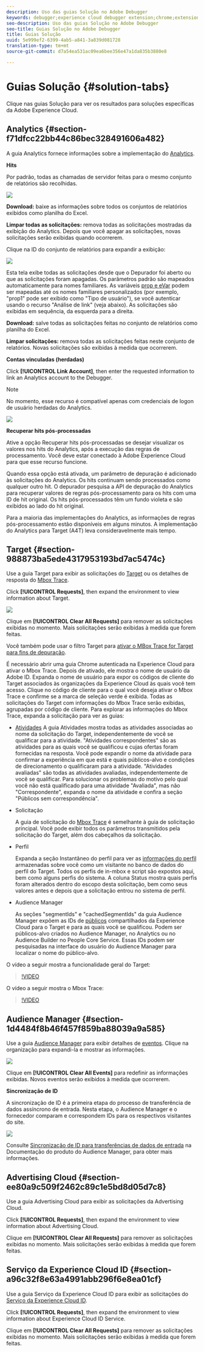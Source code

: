 ```yaml
---
description: Uso das guias Solução no Adobe Debugger
keywords: debugger;experience cloud debugger extension;chrome;extension;summary;clear;requests;solutions;solution;information;analytics;target;audience manager;media optimizer;amo;id service
seo-description: Uso das guias Solução no Adobe Debugger
seo-title: Guias Solução no Adobe Debugger
title: Guias Solução
uuid: 5e999ef2-6399-4ab5-a841-3a839d081728
translation-type: tm+mt
source-git-commit: d7a54ea531ac09ea6bee356e47a1da835b3880e8

---
```



# Guias Solução {#solution-tabs}

Clique nas guias Solução para ver os resultados para soluções específicas da Adobe Experience Cloud.

## Analytics {#section-f71dfcc22bb44c86bec328491606a482}

A guia Analytics fornece informações sobre a implementação do [Analytics](https://experiencecloud.adobe.com/resources/help/en_US/reference/).

**Hits**

Por padrão, todas as chamadas de servidor feitas para o mesmo conjunto de relatórios são recolhidas.

![](assets/analytics-hits.jpg)

**Download:** baixe as informações sobre todos os conjuntos de relatórios exibidos como planilha do Excel.

**Limpar todas as solicitações:** remova todas as solicitações mostradas da exibição do Analytics. Depois que você apagar as solicitações, novas solicitações serão exibidas quando ocorrerem.

Clique na ID do conjunto de relatórios para expandir a exibição:

![](assets/analytics-hits-expand.jpg)

Esta tela exibe todas as solicitações desde que o Depurador foi aberto ou que as solicitações foram apagadas. Os parâmetros padrão são mapeados automaticamente para nomes familiares. As variáveis [prop e eVar](https://experiencecloud.adobe.com/resources/help/en_US/sc/implement/props_eVars.html) podem ser mapeadas até os nomes familiares personalizados (por exemplo, "prop1" pode ser exibido como "Tipo de usuário"), se você autenticar usando o recurso "Análise de link" (veja abaixo). As solicitações são exibidas em sequência, da esquerda para a direita.

**Download:** salve todas as solicitações feitas no conjunto de relatórios como planilha do Excel.

**Limpar solicitações:** remova todas as solicitações feitas neste conjunto de relatórios. Novas solicitações são exibidas à medida que ocorrerem.

**Contas vinculadas (herdadas)**

Click **[!UICONTROL Link Account]**, then enter the requested information to link an Analytics account to the Debugger.

>[!NOTE]
>
>No momento, esse recurso é compatível apenas com credenciais de logon de usuário herdadas do Analytics.

![](assets/analytics-link-account.jpg)

**Recuperar hits pós-processadas**

Ative a opção Recuperar hits pós-processadas se desejar visualizar os valores nos hits do Analytics, após a execução das regras de processamento. Você deve estar conectado à Adobe Experience Cloud para que esse recurso funcione.

Quando essa opção está ativada, um parâmetro de depuração é adicionado às solicitações do Analytics. Os hits continuam sendo processados como qualquer outro hit. O depurador pesquisa a API de depuração do Analytics para recuperar valores de regras pós-processamento para os hits com uma ID de hit original. Os hits pós-processados têm um fundo violeta e são exibidos ao lado do hit original.

Para a maioria das implementações do Analytics, as informações de regras pós-processamento estão disponíveis em alguns minutos. A implementação do Analytics para Target (A4T) leva consideravelmente mais tempo.

## Target {#section-988873ba5ede4317953193bd7ac5474c}

Use a guia Target para exibir as solicitações do [Target](https://docs.adobe.com/content/help/en/target/using/target-home.html) ou os detalhes de resposta do [Mbox Trace](https://docs.adobe.com/content/help/en/target/using/activities/troubleshoot-activities/content-trouble.html).

Click **[!UICONTROL Requests]**, then expand the environment to view information about Target.

![](assets/target-requests.jpg)

Clique em **[!UICONTROL Clear All Requests]** para remover as solicitações exibidas no momento. Mais solicitações serão exibidas à medida que forem feitas.

Você também pode usar o filtro Target para [ativar o MBox Trace for Target para fins de depuração](https://docs.adobe.com/content/help/en/target/using/activities/troubleshoot-activities/content-trouble.html).

É necessário abrir uma guia Chrome autenticada na Experience Cloud para ativar o Mbox Trace. Depois de ativado, ele mostra o nome de usuário da Adobe ID. Expanda o nome de usuário para expor os códigos de cliente do Target associados às organizações da Experience Cloud às quais você tem acesso. Clique no código de cliente para o qual você deseja ativar o Mbox Trace e confirme se a marca de seleção verde é exibida. Todas as solicitações do Target com informações do Mbox Trace serão exibidas, agrupadas por código de cliente. Para explorar as informações do Mbox Trace, expanda a solicitação para ver as guias:

* [Atividades](https://docs.adobe.com/content/help/en/target/using/activities/activities.html) A guia Atividades mostra todas as atividades associadas ao nome da solicitação do Target, independentemente de você se qualificar para a atividade. "Atividades correspondentes" são as atividades para as quais você se qualificou e cujas ofertas foram fornecidas na resposta. Você pode expandir o nome da atividade para confirmar a experiência em que está e quais públicos-alvo e condições de direcionamento o qualificaram para a atividade. "Atividades avaliadas" são todas as atividades avaliadas, independentemente de você se qualificar. Para solucionar os problemas do motivo pelo qual você não está qualificado para uma atividade "Avaliada", mas não "Correspondente", expanda o nome da atividade e confira a seção "Públicos sem correspondência".

* Solicitação

   A guia de solicitação do [Mbox Trace](https://docs.adobe.com/content/help/en/target/using/activities/troubleshoot-activities/content-trouble.html) é semelhante à guia de solicitação principal. Você pode exibir todos os parâmetros transmitidos pela solicitação do Target, além dos cabeçalhos da solicitação.
* Perfil

   Expanda a seção Instantâneo do perfil para ver as [informações do perfil](https://docs.adobe.com/content/help/en/target/using/audiences/visitor-profiles/variables-profiles-parameters-methods.html) armazenadas sobre você como um visitante no banco de dados do perfil do Target. Todos os perfis de in-mbox e script são expostos aqui, bem como alguns perfis do sistema. A coluna Status mostra quais perfis foram alterados dentro do escopo desta solicitação, bem como seus valores antes e depois que a solicitação entrou no sistema de perfil.
* Audience Manager

   As seções "segmentIds" e "cachedSegmentIds" da guia Audience Manager expõem as IDs de [públicos](https://docs.adobe.com/content/help/en/target/using/audiences/target.html) compartilhados da Experience Cloud para o Target e para as quais você se qualificou. Podem ser públicos-alvo criados no Audience Manager, no Analytics ou no Audience Builder no People Core Service. Essas IDs podem ser pesquisadas na interface do usuário do Audience Manager para localizar o nome do público-alvo.

O vídeo a seguir mostra a funcionalidade geral do Target:

>[!VIDEO](https://video.tv.adobe.com/v/23115t2/?captions=por_br)

O vídeo a seguir mostra o Mbox Trace:

>[!VIDEO](https://video.tv.adobe.com/v/23113t2/?captions=por_br)

## Audience Manager {#section-1d4484f8b46f457f859ba88039a9a585}

Use a guia [Audience Manager](https://experiencecloud.adobe.com/resources/help/en_US/aam/) para exibir detalhes de [eventos](https://experiencecloud.adobe.com/resources/help/en_US/aam/dcs-event-calls.html). Clique na organização para expandi-la e mostrar as informações.

![](assets/audience-manager.jpg)

Clique em **[!UICONTROL Clear All Events]** para redefinir as informações exibidas. Novos eventos serão exibidos à medida que ocorrerem.

**Sincronização de ID**

A sincronização de ID é a primeira etapa do processo de transferência de dados assíncrono de entrada. Nesta etapa, o Audience Manager e o fornecedor comparam e correspondem IDs para os respectivos visitantes do site.

![](assets/aam-idsync.jpg)

Consulte [Sincronização de ID para transferências de dados de entrada](https://experiencecloud.adobe.com/resources/help/en_US/aam/c_id_sync_in.html) na Documentação do produto do Audience Manager, para obter mais informações.

## Advertising Cloud {#section-ee80a9c509f2462c89c1e5bd8d05d7c8}

Use a guia Advertising Cloud para exibir as solicitações da Advertising Cloud.

Click **[!UICONTROL Requests]**, then expand the environment to view information about Advertising Cloud.

Clique em **[!UICONTROL Clear All Requests]** para remover as solicitações exibidas no momento. Mais solicitações serão exibidas à medida que forem feitas.

## Serviço da Experience Cloud ID {#section-a96c32f8e63a4991abb296f6e8ea01cf}

Use a guia Serviço da Experience Cloud ID para exibir as solicitações do [Serviço da Experience Cloud ID](https://experiencecloud.adobe.com/resources/help/en_US/mcvid/).

Click **[!UICONTROL Requests]**, then expand the environment to view information about Experience Cloud ID Service.

Clique em **[!UICONTROL Clear All Requests]** para remover as solicitações exibidas no momento. Mais solicitações serão exibidas à medida que forem feitas.
